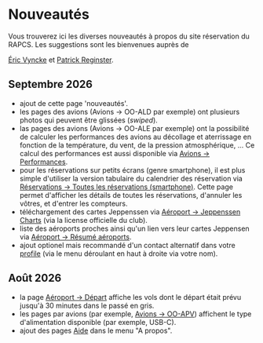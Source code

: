 # Nouveautés

Vous trouverez ici les diverses nouveautés à propos du site réservation du RAPCS. Les suggestions sont les bienvenues auprès de 

 [Éric Vyncke](https://www.spa-aviation.be/resa/mobile_profile.php?displayed_id=62) et
 [Patrick Reginster](https://www.spa-aviation.be/resa/mobile_profile.php?displayed_id=66).

## Septembre 2026

- ajout de cette page 'nouveautés'.
- les pages des avions (Avions -> OO-ALD par exemple) ont plusieurs photos qui peuvent être glissées (_swiped_).
- las pages des avions (Avions -> OO-ALE par exemple) ont la possibilité de calculer les performances des avions au décollage et aterrissage en fonction de la température, du vent, de la pression atmosphérique, ... Ce calcul des performances est aussi disponible via [Avions -> Performances](mobile_performance.php).
- pour les réservations sur petits écrans (genre smartphone), il est plus simple d'utiliser la version tabulaire du calendrier des réservation via [Réservations -> Toutes les réservations (smartphone)](mobile_today.php). Cette page permet d'afficher les détails de toutes les réservations, d'annuler les vôtres, et d'entrer les compteurs.
- téléchargement des cartes Jeppenssen via [Aéroport -> Jeppenssen Charts](https://www.spa-aviation.be/airports/tripkits/JeppesenBelgium_31-08-2025.pdf) (via la license officielle du club).
- liste des aéroports proches ainsi qu'un lien vers leur cartes Jeppensen via [Aéroport -> Résumé aéroports](mobile_airports.php).
- ajout optionel mais recommandé d'un contact alternatif dans votre [profile](mobile_profile.php) (via le menu déroulant en haut à droite via votre nom).

## Août 2026

- la page [Aéroport -> Départ](mobile_dept_board.php) affiche les vols dont le départ était prévu jusqu'à 30 minutes dans le passé en gris.
- les pages par avions (par exemple, [Avions -> OO-APV](mobile_plane.php?plane=OO-APV)) affichent le type d'alimentation disponible (par exemple, USB-C).
- ajout des pages [Aide](mobile_help.php) dans le menu "A propos".
